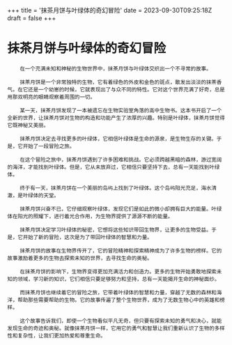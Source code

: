 +++
title = '抹茶月饼与叶绿体的奇幻冒险'
date = 2023-09-30T09:25:18Z
draft = false
+++
# 抹茶月饼与叶绿体的奇幻冒险
        在一个充满未知和神秘的生物世界中，抹茶月饼与叶绿体交织出一个不寻常的故事。  

        抹茶月饼是一个非常独特的生物，它有着绿色的外皮和金色的斑点，散发出淡淡的抹茶香气。在它还是一个幼崽的时候，它就表现出了与众不同的特性。它对这个世界充满了好奇，总是用那双明亮的眼睛观察着周围的一切。  

        某一天，抹茶月饼发现了一本被遗忘在生物实验室角落的高中生物书。这本书开启了一个全新的世界，让抹茶月饼对生物的构造和功能产生了浓厚的兴趣。特别是叶绿体，抹茶月饼觉得它既神秘又美丽。  

        抹茶月饼决定去寻找更多的叶绿体，它相信叶绿体是生命的源泉，是生物生存的关键。于是，它开始了一段冒险之旅。  

        在这个冒险之旅中，抹茶月饼遇到了许多困难和挑战。它必须跨越黑暗的森林，游过宽阔的海洋，才能找到叶绿体。但是，它从未放弃过，它相信只要坚持下去，总有一天能找到叶绿体。  

        终于有一天，抹茶月饼在一个美丽的岛屿上找到了叶绿体。这个岛屿阳光充足，海水清澈，是叶绿体的天堂。  

        抹茶月饼兴奋不已，它仔细观察叶绿体，发现它们是如此的微小却拥有巨大的能量。叶绿体在阳光的照耀下，进行着光合作用，为生物界提供了源源不断的能量。  

        抹茶月饼决定学习叶绿体的秘密，它想将这些知识带回生物界，让更多的生物受益。于是，它开始了新的冒险，这次是为了带回叶绿体的智慧和力量。  

        抹茶月饼的故事在生物界传开了，它的冒险精神和探索精神成为了许多生物的榜样。它的故事激励着更多的生物去探索未知的世界，去寻找生命的奥秘。  

        在抹茶月饼的影响下，生物界变得更加充满活力和创造力。更多的生物开始勇敢地探索未知的领域，学习新的知识，它们相信只要足够努力和坚持，总有一天能揭开生命的神秘面纱。  

        而抹茶月饼也继续着它的冒险之旅，它带着叶绿体的智慧和力量，穿越了无数的森林和海洋，帮助那些需要帮助的生物。它的故事传遍了整个生物世界，成为了无数生物心中的英雄和榜样。  

        这个故事告诉我们，即使一个生物看似平凡无奇，但只要有探索未知的勇气和决心，就能发现生命的奇迹和奥秘。就像抹茶月饼一样，它用它的勇气和智慧让我们重新认识了生物的多样性和复杂性，让我们更加热爱和尊重生命。  